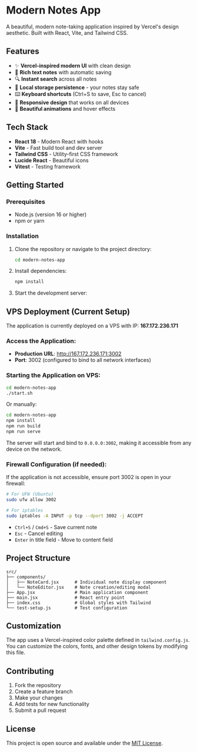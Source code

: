 # Modern Notes App

A beautiful, modern note-taking application inspired by Vercel's design aesthetic. Built with React, Vite, and Tailwind CSS.

## Features

- ✨ **Vercel-inspired modern UI** with clean design
- 📝 **Rich text notes** with automatic saving
- 🔍 **Instant search** across all notes
- 💾 **Local storage persistence** - your notes stay safe
- ⌨️ **Keyboard shortcuts** (Ctrl+S to save, Esc to cancel)
- 📱 **Responsive design** that works on all devices
- 🎨 **Beautiful animations** and hover effects

## Tech Stack

- **React 18** - Modern React with hooks
- **Vite** - Fast build tool and dev server
- **Tailwind CSS** - Utility-first CSS framework
- **Lucide React** - Beautiful icons
- **Vitest** - Testing framework

## Getting Started

### Prerequisites

- Node.js (version 16 or higher)
- npm or yarn

### Installation

1. Clone the repository or navigate to the project directory:
   ```bash
   cd modern-notes-app
   ```

2. Install dependencies:
   ```bash
   npm install
   ```

3. Start the development server:
## VPS Deployment (Current Setup)

The application is currently deployed on a VPS with IP: **167.172.236.171**

### Access the Application:

- **Production URL**: http://167.172.236.171:3002
- **Port**: 3002 (configured to bind to all network interfaces)

### Starting the Application on VPS:

```bash
cd modern-notes-app
./start.sh
```

Or manually:

```bash
cd modern-notes-app
npm install
npm run build
npm run serve
```

The server will start and bind to `0.0.0.0:3002`, making it accessible from any device on the network.

### Firewall Configuration (if needed):

If the application is not accessible, ensure port 3002 is open in your firewall:

```bash
# For UFW (Ubuntu)
sudo ufw allow 3002

# For iptables
sudo iptables -A INPUT -p tcp --dport 3002 -j ACCEPT
```

- `Ctrl+S` / `Cmd+S` - Save current note
- `Esc` - Cancel editing
- `Enter` in title field - Move to content field

## Project Structure

```
src/
├── components/
│   ├── NoteCard.jsx      # Individual note display component
│   └── NoteEditor.jsx    # Note creation/editing modal
├── App.jsx               # Main application component
├── main.jsx              # React entry point
├── index.css             # Global styles with Tailwind
└── test-setup.js         # Test configuration
```

## Customization

The app uses a Vercel-inspired color palette defined in `tailwind.config.js`. You can customize the colors, fonts, and other design tokens by modifying this file.

## Contributing

1. Fork the repository
2. Create a feature branch
3. Make your changes
4. Add tests for new functionality
5. Submit a pull request

## License

This project is open source and available under the [MIT License](LICENSE).